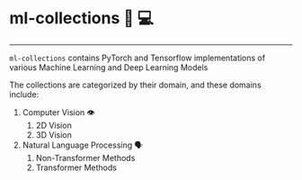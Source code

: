 # ml-collections 🧠 💻

---

`ml-collections` contains PyTorch and Tensorflow implementations of various Machine Learning and Deep Learning Models

The collections are categorized by their domain, and these domains include:

1. Computer Vision 👁
   1. 2D Vision
   2. 3D Vision
2. Natural Language Processing 🗣
   1. Non-Transformer Methods
   2. Transformer Methods

